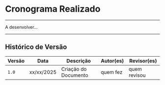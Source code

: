 # Cronograma Realizado
---

A desenvolver...

---
## Histórico de Versão

| Versão | Data          | Descrição                          | Autor(es)     |  Revisor(es)  |
| ------ | ------------- | ---------------------------------- | ------------- | ------------- |
| `1.0`  |  xx/xx/2025 |  Criação do Documento | quem fez  | quem revisou |